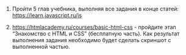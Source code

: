 1. Пройти 5 глав учебника, выполняя все задания в конце статей:
https://learn.javascript.ru/js

2. https://htmlacademy.ru/courses/basic-html-css - пройдите этап “Знакомство с HTML и CSS” (бесплатную часть). Как результат выполнения задания необходимо будет сделать скриншот с выполненной частью.
